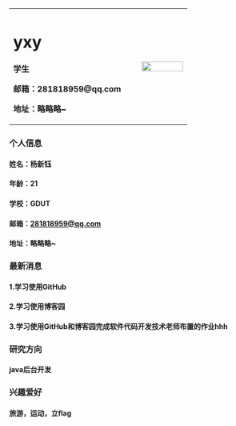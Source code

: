 <table border="0">
  <tr>
    <td width="65%">
      <h1>yxy</h1>
      <p><b>学生</b></p>
      <p><b>邮箱：281818959@qq.com</b></p>
      <p><b>地址：略略略~</b></p>
    </td>
    <td width="25%">
      <img src="/yxy.jpg" width="100%">   
    </td>
  </tr>
</table>

### 个人信息
#### 姓名：杨新钰
#### 年龄：21
#### 学校：GDUT
#### 邮箱：281818959@qq.com
#### 地址：略略略~

### 最新消息
#### 1.学习使用GitHub
#### 2.学习使用博客园
#### 3.学习使用GitHub和博客园完成软件代码开发技术老师布置的作业hhh

### 研究方向
#### java后台开发

### 兴趣爱好
#### 旅游，运动，立flag

